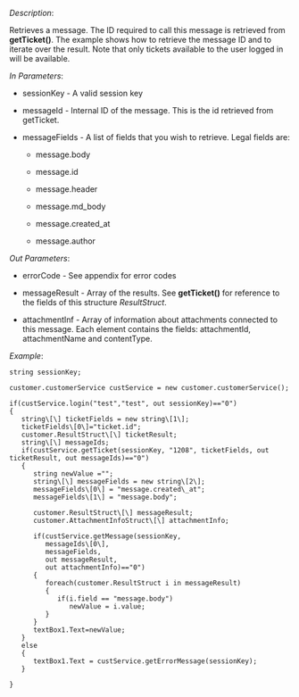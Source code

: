 <properties date="2016-06-24"
SortOrder="129"
/>

*Description*:

Retrieves a message. The ID required to call this message is retrieved from **getTicket()**. The example shows how to retrieve the message ID and to iterate over the result. Note that only tickets available to the user logged in will be available.

 

*In Parameters*:

* sessionKey            - A valid session key

* messageId - Internal ID of the message. This is the id retrieved from getTicket.

* messageFields       - A list of fields that you wish to retrieve. Legal fields are:

  * message.body

  * message.id

  * message.header

  * message.md\_body

  * message.created\_at

  * message.author

 

*Out Parameters*:

* errorCode  - See appendix for error codes

* messageResult       - Array of the results. See **getTicket()** for reference to the fields of this structure *ResultStruct*.

* attachmentInf   - Array of information about attachments connected to this message. Each element contains the fields: attachmentId, attachmentName and contentType.

 

*Example*:
```
string sessionKey;

customer.customerService custService = new customer.customerService();

if(custService.login("test","test", out sessionKey)=="0")
{
   string\[\] ticketFields = new string\[1\];
   ticketFields\[0\]="ticket.id";
   customer.ResultStruct\[\] ticketResult;
   string\[\] messageIds;
   if(custService.getTicket(sessionKey, "1208", ticketFields, out ticketResult, out messageIds)=="0")
   {
      string newValue ="";
      string\[\] messageFields = new string\[2\];
      messageFields\[0\] = "message.created\_at";
      messageFields\[1\] = "message.body";

      customer.ResultStruct\[\] messageResult;
      customer.AttachmentInfoStruct\[\] attachmentInfo;

      if(custService.getMessage(sessionKey,
         messageIds\[0\],
         messageFields,
         out messageResult,
         out attachmentInfo)=="0")
      {
         foreach(customer.ResultStruct i in messageResult)
         {
            if(i.field == "message.body")
               newValue = i.value;
         }
      }
      textBox1.Text=newValue;
   }
   else
   {
      textBox1.Text = custService.getErrorMessage(sessionKey);
   }

}
```